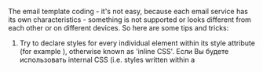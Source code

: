 
The email template coding - it's not easy, because each email service has its own characteristics - something is not supported or looks different from each other or on different devices. So here are some tips and tricks:

1. Try to declare styles for every individual element within its style attribute (for example <element style=”style:value;”></element>), otherwise known as 'inline CSS'. Если Вы будете использовать internal CSS (i.e. styles written within a <style> element) в шаблонах писем, то разных почтовых сервисов и с разных устройств Ваш шаблон может отобразиться по-разному, или где-то CSS стили не будут учитываться вообще.

<div style="text-align: center;">![Correct template](/docs/media/template-correct-buttons.png)</div>
<p style="text-align: center;">The correct template with internal CSS</p>

<div style="text-align: center;">![Template in Gmail](/docs/media/template-gmail-buttons.png)</div>
<p style="text-align: center;">The display template in Gmail service with internal CSS</p>

<div style="text-align: center;">![Template in Outlook](/docs/media/template-outlook-buttons.png)</div>
<p style="text-align: center;">The display template in Outlook service with internal CSS</p>

2. Styles in Outlook service don't work within &lt;a&gt; tag. Use &lt;span&gt; or &lt;div&gt;.

3. Если необходимо добавить небольшие картинки, иконки в шаблон письма, то лучше всего использовать base64 format, т.к. в этом случае нет необходимости закидывать картинки в какой-либо внешний сервис и отображение картинок не зависит от работы этого сервиса. Но надо учитывать, что, например, сервис Gmail.com не всегда отображает картинки в формате base64.

4. Try to set widths in each cell rather than on the table. The combination of widths on the table, widths on the cells, HTML margins and padding, and CSS margins and padding can be chaotic.

5. If the spacing is critical to you, try nesting tables inside your main table instead. Even when margins and padding are supported by most email clients, results will be inconsistent.

<div style="text-align: center;">![Template in iPhone - buttons are not correct](/docs/media/template-buttons-in-phone-not-correct.png)</div>
<p style="text-align: center;">The display template in iPhone emulator - IOS 15.0 in Safari browser without using table for buttons</p>

<div style="text-align: center;">![Template in iPhone - buttons are correct](/docs/media/template-buttons-in-phone-correct.png)</div>
<p style="text-align: center;">The display template in iPhone emulator - IOS 15.0 in Safari browser with using table for buttons</p>
